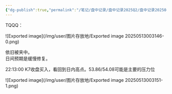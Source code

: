 ```yaml
---
{"dg-publish":true,"permalink":"/笔记/盘中记录/盘中记录2025Q2/盘中记录202504/20250428盘中记录/"}
---
```


TQQQ：

![Exported image](/img/user/图片存放地/Exported image 20250513003146-0.png)

依旧被夹中。  
日间预期是缓慢修复。
 
22:13:00 K7收盘买入，看回到日内高点。53.86/54.08可能是主要的压力位

![Exported image](/img/user/图片存放地/Exported image 20250513003151-1.png)